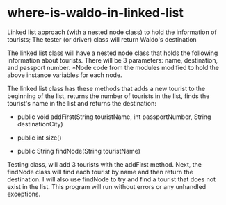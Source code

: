 # where-is-waldo-in-linked-list
Linked list approach (with a nested node class) to hold the information of tourists; The tester (or driver) class will return Waldo's destination

The linked list class will have a nested node class that holds the following information about tourists. There will be 3 parameters: name, destination, and passport number.
*Node code from the modules modified to hold the above instance variables for each node.  


The linked list class has these methods that adds a new tourist to the beginning of the list, returns the number of tourists in the list, finds the tourist's name in the list and returns the destination:

 - public void addFirst(String touristName, int passportNumber, String destinationCity) 

 - public int size() 

 - public String findNode(String touristName) 
 

Testing class, will add 3 tourists with the addFirst method. Next, the findNode class will find each tourist by name and then return the destination. I will also use findNode to try and find a tourist that does not exist in the list. This program will run without errors or any unhandled exceptions.
